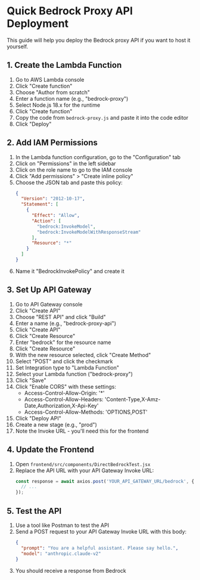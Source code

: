 # Quick Bedrock Proxy API Deployment

This guide will help you deploy the Bedrock proxy API if you want to host it yourself.

## 1. Create the Lambda Function

1. Go to AWS Lambda console
2. Click "Create function"
3. Choose "Author from scratch"
4. Enter a function name (e.g., "bedrock-proxy")
5. Select Node.js 18.x for the runtime
6. Click "Create function"
7. Copy the code from `bedrock-proxy.js` and paste it into the code editor
8. Click "Deploy"

## 2. Add IAM Permissions

1. In the Lambda function configuration, go to the "Configuration" tab
2. Click on "Permissions" in the left sidebar
3. Click on the role name to go to the IAM console
4. Click "Add permissions" > "Create inline policy"
5. Choose the JSON tab and paste this policy:
   ```json
   {
     "Version": "2012-10-17",
     "Statement": [
       {
         "Effect": "Allow",
         "Action": [
           "bedrock:InvokeModel",
           "bedrock:InvokeModelWithResponseStream"
         ],
         "Resource": "*"
       }
     ]
   }
   ```
6. Name it "BedrockInvokePolicy" and create it

## 3. Set Up API Gateway

1. Go to API Gateway console
2. Click "Create API"
3. Choose "REST API" and click "Build"
4. Enter a name (e.g., "bedrock-proxy-api")
5. Click "Create API"
6. Click "Create Resource"
7. Enter "bedrock" for the resource name
8. Click "Create Resource"
9. With the new resource selected, click "Create Method"
10. Select "POST" and click the checkmark
11. Set Integration type to "Lambda Function"
12. Select your Lambda function ("bedrock-proxy")
13. Click "Save"
14. Click "Enable CORS" with these settings:
    - Access-Control-Allow-Origin: '*'
    - Access-Control-Allow-Headers: 'Content-Type,X-Amz-Date,Authorization,X-Api-Key'
    - Access-Control-Allow-Methods: 'OPTIONS,POST'
15. Click "Deploy API"
16. Create a new stage (e.g., "prod")
17. Note the Invoke URL - you'll need this for the frontend

## 4. Update the Frontend

1. Open `frontend/src/components/DirectBedrockTest.jsx`
2. Replace the API URL with your API Gateway Invoke URL:
   ```javascript
   const response = await axios.post('YOUR_API_GATEWAY_URL/bedrock', {
     // ...
   });
   ```

## 5. Test the API

1. Use a tool like Postman to test the API
2. Send a POST request to your API Gateway Invoke URL with this body:
   ```json
   {
     "prompt": "You are a helpful assistant. Please say hello.",
     "model": "anthropic.claude-v2"
   }
   ```
3. You should receive a response from Bedrock